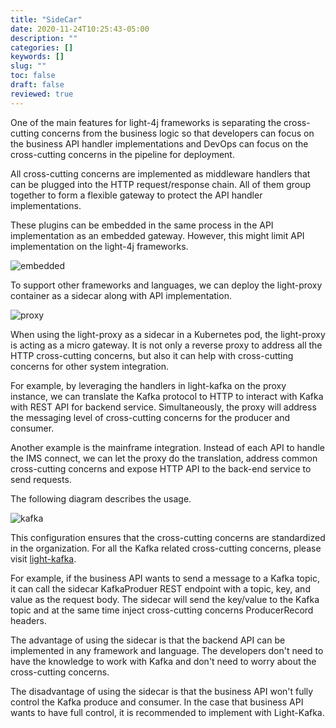 ```yaml
---
title: "SideCar"
date: 2020-11-24T10:25:43-05:00
description: ""
categories: []
keywords: []
slug: ""
toc: false
draft: false
reviewed: true
---
```


One of the main features for light-4j frameworks is separating the cross-cutting concerns from the business logic so that developers can focus on the business API handler implementations and DevOps can focus on the cross-cutting concerns in the pipeline for deployment. 

All cross-cutting concerns are implemented as middleware handlers that can be plugged into the HTTP request/response chain. All of them group together to form a flexible gateway to protect the API handler implementations. 

These plugins can be embedded in the same process in the API implementation as an embedded gateway. However, this might limit API implementation on the light-4j frameworks. 

![embedded](/images/embedded-chain.png)


To support other frameworks and languages, we can deploy the light-proxy container as a sidecar along with API implementation. 


![proxy](/images/sidecar-chain.png)


When using the light-proxy as a sidecar in a Kubernetes pod, the light-proxy is acting as a micro gateway. It is not only a reverse proxy to address all the HTTP cross-cutting concerns, but also it can help with cross-cutting concerns for other system integration. 

For example, by leveraging the handlers in light-kafka on the proxy instance, we can translate the Kafka protocol to HTTP to interact with Kafka with REST API for backend service. Simultaneously, the proxy will address the messaging level of cross-cutting concerns for the producer and consumer. 

Another example is the mainframe integration. Instead of each API to handle the IMS connect, we can let the proxy do the translation, address common cross-cutting concerns and expose HTTP API to the back-end service to send requests.

The following diagram describes the usage. 

![kafka](/images/light-4j-sidecar.png)

This configuration ensures that the cross-cutting concerns are standardized in the organization. For all the Kafka related cross-cutting concerns, please visit [light-kafka](/style/light-kafka/). 

For example, if the business API wants to send a message to a Kafka topic, it can call the sidecar KafkaProduer REST endpoint with a topic, key, and value as the request body. The sidecar will send the key/value to the Kafka topic and at the same time inject cross-cutting concerns ProducerRecord headers.

The advantage of using the sidecar is that the backend API can be implemented in any framework and language. The developers don't need to have the knowledge to work with Kafka and don't need to worry about the cross-cutting concerns. 

The disadvantage of using the sidecar is that the business API won't fully control the Kafka produce and consumer. In the case that business API wants to have full control, it is recommended to implement with Light-Kafka. 

